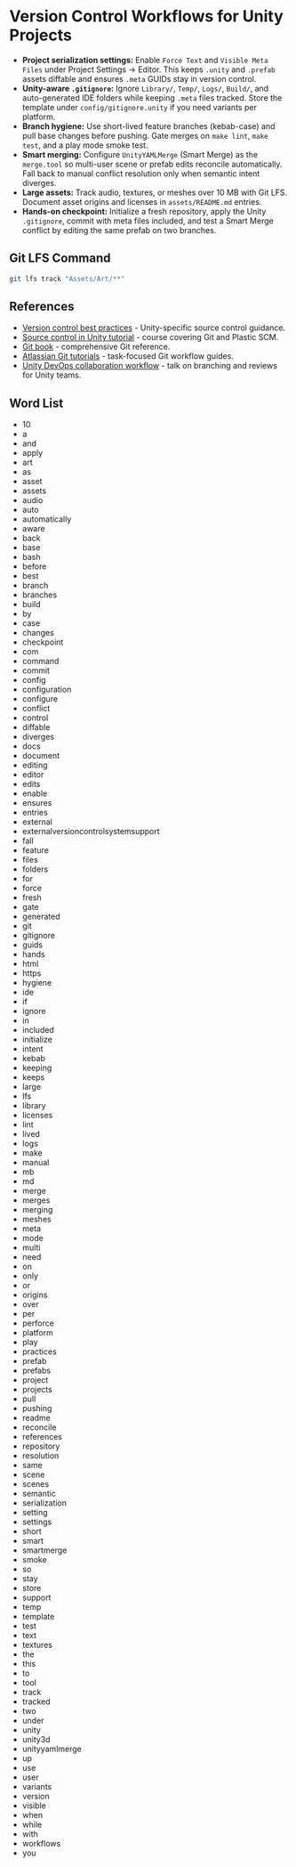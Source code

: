 # Version Control Workflows for Unity Projects
- **Project serialization settings:** Enable `Force Text` and `Visible Meta Files` under Project Settings → Editor. This keeps `.unity` and `.prefab` assets diffable and ensures `.meta` GUIDs stay in version control.
- **Unity-aware `.gitignore`:** Ignore `Library/`, `Temp/`, `Logs/`, `Build/`, and auto-generated IDE folders while keeping `.meta` files tracked. Store the template under `config/gitignore.unity` if you need variants per platform.
- **Branch hygiene:** Use short-lived feature branches (kebab-case) and pull base changes before pushing. Gate merges on `make lint`, `make test`, and a play mode smoke test.
- **Smart merging:** Configure `UnityYAMLMerge` (Smart Merge) as the `merge.tool` so multi-user scene or prefab edits reconcile automatically. Fall back to manual conflict resolution only when semantic intent diverges.
- **Large assets:** Track audio, textures, or meshes over 10 MB with Git LFS. Document asset origins and licenses in `assets/README.md` entries.
- **Hands-on checkpoint:** Initialize a fresh repository, apply the Unity `.gitignore`, commit with meta files included, and test a Smart Merge conflict by editing the same prefab on two branches.

## Git LFS Command
```bash
git lfs track "Assets/Art/**"
```






## References
- [Version control best practices](https://docs.unity.com/version-control/en/manual/best-practices) - Unity-specific source control guidance.
- [Source control in Unity tutorial](https://learn.unity.com/tutorial/source-control-in-unity) - course covering Git and Plastic SCM.
- [Git book](https://git-scm.com/book/en/v2) - comprehensive Git reference.
- [Atlassian Git tutorials](https://www.atlassian.com/git/tutorials) - task-focused Git workflow guides.
- [Unity DevOps collaboration workflow](https://www.youtube.com/watch?v=J5p_PV7PzG4) - talk on branching and reviews for Unity teams.
## Word List
- 10
- a
- and
- apply
- art
- as
- asset
- assets
- audio
- auto
- automatically
- aware
- back
- base
- bash
- before
- best
- branch
- branches
- build
- by
- case
- changes
- checkpoint
- com
- command
- commit
- config
- configuration
- configure
- conflict
- control
- diffable
- diverges
- docs
- document
- editing
- editor
- edits
- enable
- ensures
- entries
- external
- externalversioncontrolsystemsupport
- fall
- feature
- files
- folders
- for
- force
- fresh
- gate
- generated
- git
- gitignore
- guids
- hands
- html
- https
- hygiene
- ide
- if
- ignore
- in
- included
- initialize
- intent
- kebab
- keeping
- keeps
- large
- lfs
- library
- licenses
- lint
- lived
- logs
- make
- manual
- mb
- md
- merge
- merges
- merging
- meshes
- meta
- mode
- multi
- need
- on
- only
- or
- origins
- over
- per
- perforce
- platform
- play
- practices
- prefab
- prefabs
- project
- projects
- pull
- pushing
- readme
- reconcile
- references
- repository
- resolution
- same
- scene
- scenes
- semantic
- serialization
- setting
- settings
- short
- smart
- smartmerge
- smoke
- so
- stay
- store
- support
- temp
- template
- test
- text
- textures
- the
- this
- to
- tool
- track
- tracked
- two
- under
- unity
- unity3d
- unityyamlmerge
- up
- use
- user
- variants
- version
- visible
- when
- while
- with
- workflows
- you
